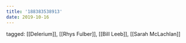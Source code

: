 ```yaml
---
title: '188383538913'
date: 2019-10-16
---
```

tagged: [[Delerium]], [[Rhys Fulber]], [[Bill Leeb]], [[Sarah McLachlan]]
<iframe frameborder="0" height="1" id="ga_target" scrolling="no" style="background-color:transparent; overflow:hidden; position:absolute; top:0; left:0; z-index:9999;" width="1"></iframe>